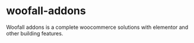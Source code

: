 # woofall-addons
Woofall addons is a complete woocommerce solutions with elementor and other building features.
